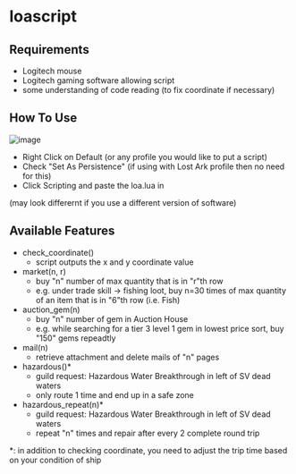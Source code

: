 # loascript

## Requirements
- Logitech mouse
- Logitech gaming software allowing script
- some understanding of code reading (to fix coordinate if necessary)

## How To Use
![image](https://user-images.githubusercontent.com/11356984/198976250-a01dbc4e-18b9-4362-8620-bea182399db5.png)
- Right Click on Default (or any profile you would like to put a script)
- Check "Set As Persistence" (if using with Lost Ark profile then no need for this)
- Click Scripting and paste the loa.lua in

(may look differernt if you use a different version of software)


## Available Features
- check_coordinate()
  - script outputs the x and y coordinate value
- market(n, r)
  - buy "n" number of max quantity that is in "r"th row
  - e.g. under trade skill -> fishing loot, buy n=30 times of max quantity of an item that is in "6"th row (i.e. Fish)
- auction_gem(n)
  - buy "n" number of gem in Auction House
  - e.g. while searching for a tier 3 level 1 gem in lowest price sort, buy "150" gems repeadtly 
- mail(n)
  - retrieve attachment and delete mails of "n" pages
- hazardous()*
  - guild request: Hazardous Water Breakthrough in left of SV dead waters
  - only route 1 time and end up in a safe zone
- hazardous_repeat(n)*
  - guild request: Hazardous Water Breakthrough in left of SV dead waters
  - repeat "n" times and repair after every 2 complete round trip
  
*: in addition to checking coordinate, you need to adjust the trip time based on your condition of ship
